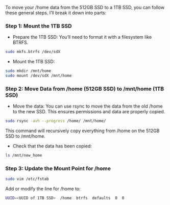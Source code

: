 To move your /home data from the 512GB SSD to a 1TB SSD, you can follow these general steps. I’ll break it down into parts:

### Step 1: Mount the 1TB SSD
- Prepare the 1TB SSD: You’ll need to format it with a filesystem like BTRFS.

```bash
sudo mkfs.btrfs /dev/sdX
```

- Mount the 1TB SSD:
```bash
sudo mkdir /mnt/home
sudo mount /dev/sdX /mnt/home
```   

### Step 2: Move Data from /home (512GB SSD) to /mnt/home (1TB SSD)
- Move the data: You can use rsync to move the data from the old /home to the new SSD. This ensures permissions and data are properly copied.
```bash
sudo rsync -avh --progress /home/ /mnt/home/
```
   This command will recursively copy everything from /home on the 512GB SSD to /mnt/home.

- Check that the data has been copied:
```bash
ls /mnt/new_home
```

### Step 3: Update the Mount Point for /home
```bash
sudo vim /etc/fstab
```   
   Add or modify the line for /home to:
```bash
UUID=<UUID of 1TB SSD>  /home  btrfs  defaults  0  0
```